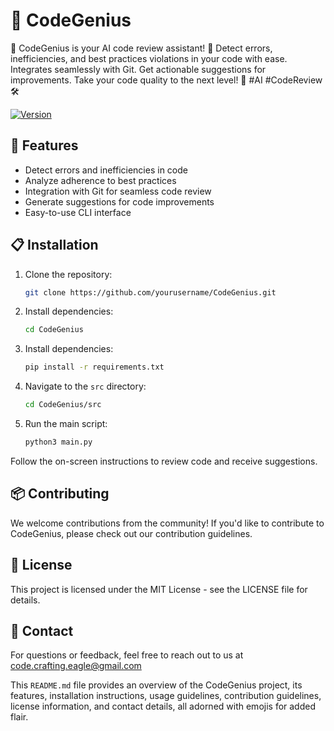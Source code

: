 # 🤖 CodeGenius

🤖 CodeGenius is your AI code review assistant! 🚀 Detect errors, inefficiencies, and best practices violations in your code with ease. Integrates seamlessly with Git. Get actionable suggestions for improvements. Take your code quality to the next level! 🌟 #AI #CodeReview 🛠️

[![Version](https://img.shields.io/badge/version-1.0.0-blue.svg)](https://github.com/yourusername/CodeGenius)

## 🚀 Features

- Detect errors and inefficiencies in code
- Analyze adherence to best practices
- Integration with Git for seamless code review
- Generate suggestions for code improvements
- Easy-to-use CLI interface

## 📋 Installation

1. Clone the repository:
   ```bash
   git clone https://github.com/yourusername/CodeGenius.git
   ```
2. Install dependencies:
   ```bash
   cd CodeGenius
   ```
3. Install dependencies:
   ```bash
   pip install -r requirements.txt
   ```
   
4. Navigate to the `src` directory:
   ```bash
   cd CodeGenius/src
   ```
      
5. Run the main script:
   ```bash
   python3 main.py
   ```

Follow the on-screen instructions to review code and receive suggestions.

## 📦 Contributing

We welcome contributions from the community! If you'd like to contribute to CodeGenius, please check out our contribution guidelines.

## 📄 License

This project is licensed under the MIT License - see the LICENSE file for details.

## 📧 Contact
For questions or feedback, feel free to reach out to us at code.crafting.eagle@gmail.com


This `README.md` file provides an overview of the CodeGenius project, its features, installation instructions, usage guidelines, contribution guidelines, license information, and contact details, all adorned with emojis for added flair.
